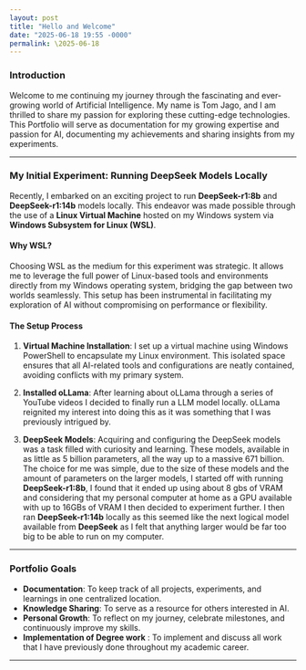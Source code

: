 ```yaml
---
layout: post
title: "Hello and Welcome"
date: "2025-06-18 19:55 -0000"
permalink: \2025-06-18
---
```


### Introduction

Welcome to me continuing my journey through the fascinating and ever-growing world of Artificial Intelligence. My name is Tom Jago, and I am thrilled to share my passion for exploring these cutting-edge technologies. This Portfolio will serve as documentation for my growing expertise and passion for AI, documenting my achievements and sharing insights from my experiments.

---

### My Initial Experiment: Running DeepSeek Models Locally

Recently, I embarked on an exciting project to run **DeepSeek-r1:8b** and **DeepSeek-r1:14b** models locally. This endeavor was made possible through
the use of a **Linux Virtual Machine** hosted on my Windows system via **Windows Subsystem for Linux (WSL)**.

#### Why WSL?

Choosing WSL as the medium for this experiment was strategic. It allows me to leverage the full power of Linux-based tools and environments directly
from my Windows operating system, bridging the gap between two worlds seamlessly. This setup has been instrumental in facilitating my exploration of
AI without compromising on performance or flexibility.

#### The Setup Process

1. **Virtual Machine Installation**: I set up a virtual machine using Windows PowerShell to encapsulate my Linux environment. This isolated space
ensures that all AI-related tools and configurations are neatly contained, avoiding conflicts with my primary system.

2. **Installed oLLama**: After learning about oLLama through a series of YouTube videos I decided to finally run a LLM model locally. oLLama reignited my interest into doing this as it was something that I was previously intrigued by.

3. **DeepSeek Models**: Acquiring and configuring the DeepSeek models was a task filled with curiosity and learning. These models, available in as little as 5 billion parameters, all the way up to a massive 671 billion. The choice for me was simple, due to the size of these models and the amount of parameters on the larger models, I started off with running **DeepSeek-r1:8b**, I found that it ended up using about 8 gbs of VRAM and considering that my personal computer at home as a GPU available with up to 16GBs of VRAM I then decided to experiment further. I then ran **DeepSeek-r1:14b** locally as this seemed like the next logical model available from **DeepSeek** as I felt that anything larger would be far too big to be able to run on my computer.

---

### Portfolio Goals

- **Documentation**: To keep track of all projects, experiments, and learnings in one centralized location.
- **Knowledge Sharing**: To serve as a resource for others interested in AI.
- **Personal Growth**: To reflect on my journey, celebrate milestones, and continuously improve my skills.
- **Implementation of Degree work** : To implement and discuss all work that I have previously done throughout my academic career.


---